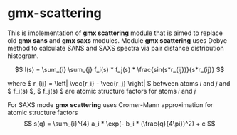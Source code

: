 # gmx-scattering

This is implementation of **gmx scattering** module that is aimed to replace old **gmx sans** and **gmx saxs** modules.
Module **gmx scattering** uses Debye method to calculate SANS and SAXS spectra via pair distance distribution histogram.

$$
I(s) = \sum_{i} \sum_{j} f_i(s) * f_j(s) * \frac{sin(s*r_{ij})}{s*r_{ij}}
$$

where $ r_{ij} = \left| \vec{r_i} - \vec{r_j} \right| $ between atoms $i$ and $j$
and $ f_i(s) $, $ f_j(s) $ are atomic structure factors for atoms $i$ and $j$


For SAXS mode **gmx scattering** uses Cromer-Mann approximation for atomic structure factors
$$
s(q) = \sum_{i}^{4}  a_i * \exp(- b_i * (\frac{q}{4\pi})^2) + c
$$